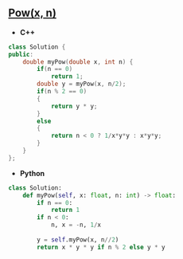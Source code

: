 ## [Pow(x, n)](https://leetcode.com/problems/powx-n/)

* **C++**
```cpp
class Solution {
public:
    double myPow(double x, int n) {
        if(n == 0)
            return 1;
        double y = myPow(x, n/2);
        if(n % 2 == 0)
        {
            return y * y;
        }
        else
        {
            return n < 0 ? 1/x*y*y : x*y*y;
        }
    }
};
```

* **Python**
```py
class Solution:
    def myPow(self, x: float, n: int) -> float:
        if n == 0:
            return 1
        if n < 0:
            n, x = -n, 1/x
        
        y = self.myPow(x, n//2)
        return x * y * y if n % 2 else y * y
```
